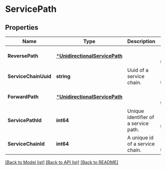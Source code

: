 # ServicePath

## Properties
Name | Type | Description | Notes
------------ | ------------- | ------------- | -------------
**ReversePath** | [***UnidirectionalServicePath**](UnidirectionalServicePath.md) |  | [optional] [default to null]
**ServiceChainUuid** | **string** | Uuid of a service chain. | [optional] [default to null]
**ForwardPath** | [***UnidirectionalServicePath**](UnidirectionalServicePath.md) |  | [optional] [default to null]
**ServicePathId** | **int64** | Unique identifier of a service path. | [optional] [default to null]
**ServiceChainId** | **int64** | A unique id of a service chain. | [optional] [default to null]

[[Back to Model list]](../README.md#documentation-for-models) [[Back to API list]](../README.md#documentation-for-api-endpoints) [[Back to README]](../README.md)

